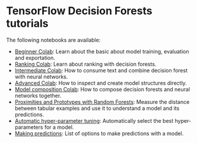 # TensorFlow Decision Forests tutorials

The following notebooks are available:

-   [Beginner Colab](beginner_colab.ipynb): Learn about the basic about model
    training, evaluation and exportation.
-   [Ranking Colab](ranking_colab.ipynb): Learn about ranking with decision
    forests.
-   [Intermediate Colab](intermediate_colab.ipynb): How to consume text and
    combine decision forest with neural networks.
-   [Advanced Colab](advanced_colab.ipynb): How to inspect and create model
    structures directly.
-   [Model composition Colab](model_composition_colab.ipynb): How to compose
    decision forests and neural networks together.
-   [Proximities and Prototypes with Random Forests](proximities_colab.ipynb):
    Measure the distance between tabular examples and use it to understand a
    model and its predictions.
-   [Automatic hyper-parameter tuning](automatic_tuning_colab.ipynb):
    Automatically select the best hyper-parameters for a model.
-   [Making predictions](predict_colab.ipynb): List of options to make
    predictions with a model.

